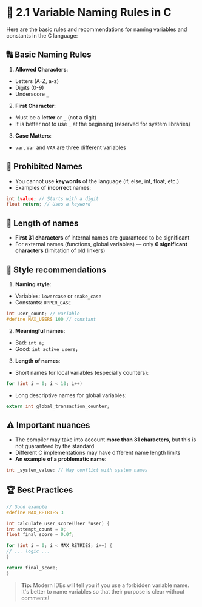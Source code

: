 # 📝 **2.1 Variable Naming Rules in C**

Here are the basic rules and recommendations for naming variables and constants in the C language:

## 🔠 **Basic Naming Rules**

1. **Allowed Characters**:
- Letters (A-Z, a-z)
- Digits (0-9)
- Underscore `_`

2. **First Character**:
- Must be a **letter** or `_` (not a digit)
- It is better not to use `_` at the beginning (reserved for system libraries)

3. **Case Matters**:
- `var`, `Var` and `VAR` are three different variables

## 🚫 **Prohibited Names**
- You cannot use **keywords** of the language (if, else, int, float, etc.)
- Examples of **incorrect** names:
```c
int 1value; // Starts with a digit
float return; // Uses a keyword
```

## 📏 **Length of names**
- **First 31 characters** of internal names are guaranteed to be significant
- For external names (functions, global variables) — only **6 significant characters** (limitation of old linkers)

## 🧠 **Style recommendations**
1. **Naming style**:
- Variables: `lowercase` or `snake_case`
- Constants: `UPPER_CASE`
```c
int user_count; // variable
#define MAX_USERS 100 // constant
```

2. **Meaningful names**:
- Bad: `int a;`
- Good: `int active_users;`

3. **Length of names**:
- Short names for local variables (especially counters):
```c
for (int i = 0; i < 10; i++)
```
- Long descriptive names for global variables:
```c
extern int global_transaction_counter;
```

## ⚠️ **Important nuances**
- The compiler may take into account **more than 31 characters**, but this is not guaranteed by the standard
- Different C implementations may have different name length limits
- **An example of a problematic name**:
```c
int _system_value; // May conflict with system names
```

## 🏆 **Best Practices**
```c
// Good example
#define MAX_RETRIES 3

int calculate_user_score(User *user) {
int attempt_count = 0;
float final_score = 0.0f;

for (int i = 0; i < MAX_RETRIES; i++) {
// ... logic ...
}

return final_score;
}
```

> **Tip:** Modern IDEs will tell you if you use a forbidden variable name. It's better to name variables so that their purpose is clear without comments!